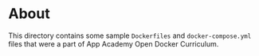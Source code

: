 # About

This directory contains some sample `Dockerfiles` and `docker-compose.yml` files that were a part of App Academy Open Docker Curriculum.
